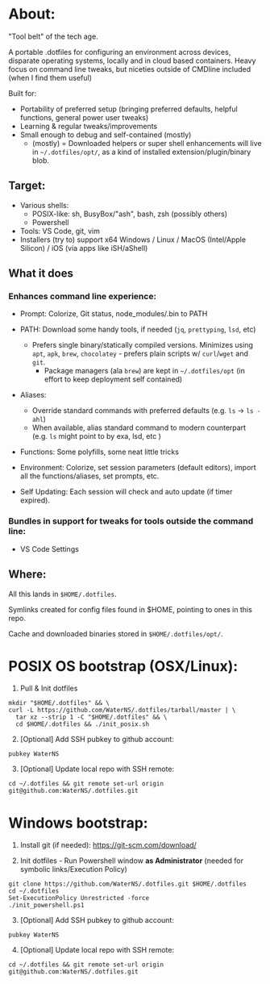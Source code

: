 # About:
"Tool belt" of the tech age.

A portable .dotfiles for configuring an environment across devices, disparate operating systems, locally and in cloud based containers. Heavy focus on command line tweaks, but niceties outside of CMDline included (when I find them useful)

Built for:
- Portability of preferred setup (bringing preferred defaults, helpful functions, general power user tweaks)
- Learning & regular tweaks/improvements
- Small enough to debug and self-contained (mostly)
  - (mostly) = Downloaded helpers or super shell enhancements will live in `~/.dotfiles/opt/`, as a kind of installed extension/plugin/binary blob.

## Target:
- Various shells:
  - POSIX-like: sh, BusyBox/"ash", bash, zsh (possibly others)
  - Powershell
- Tools: VS Code, git, vim
- Installers (try to) support x64 Windows / Linux / MacOS (Intel/Apple Silicon) / iOS (via apps like iSH/aShell)

## What it does

### Enhances command line experience:
- Prompt: Colorize, Git status, node_modules/.bin to PATH

- PATH: Download some handy tools, if needed (`jq`, `prettyping`, `lsd`, etc)
  - Prefers single binary/statically compiled versions. Minimizes using `apt`, `apk`, `brew`, `chocolatey` - prefers plain scripts w/ `curl`/`wget` and `git`.
    - Package managers (ala `brew`) are kept in `~/.dotfiles/opt` (in effort to keep deployment self contained)

- Aliases:
  - Override standard commands with preferred defaults (e.g. `ls` -> `ls -ahl`)
  - When available, alias standard command to modern counterpart (e.g. `ls` might point to by exa, lsd, etc )
- Functions: Some polyfills, some neat little tricks

- Environment: Colorize, set session parameters (default editors), import all the functions/aliases, set prompts, etc.
- Self Updating: Each session will check and auto update (if timer expired).

### Bundles in support for tweaks for tools outside the command line:
- VS Code Settings

## Where:
All this lands in `$HOME/.dotfiles`.

Symlinks created for config files found in $HOME, pointing to ones in this repo.

Cache and downloaded binaries stored in `$HOME/.dotfiles/opt/`.


# POSIX OS bootstrap (OSX/Linux):
1. Pull & Init dotfiles
```
mkdir "$HOME/.dotfiles" && \
curl -L https://github.com/WaterNS/.dotfiles/tarball/master | \
  tar xz --strip 1 -C "$HOME/.dotfiles" && \
  cd $HOME/.dotfiles && ./init_posix.sh
```

2. [Optional] Add SSH pubkey to github account:
```
pubkey WaterNS
```

3. [Optional] Update local repo with SSH remote:
```
cd ~/.dotfiles && git remote set-url origin git@github.com:WaterNS/.dotfiles.git
```

# Windows bootstrap:
1. Install git (if needed): https://git-scm.com/download/

2. Init dotfiles - Run Powershell window **as Administrator** (needed for symbolic links/Execution Policy)
```
git clone https://github.com/WaterNS/.dotfiles.git $HOME/.dotfiles
cd ~/.dotfiles
Set-ExecutionPolicy Unrestricted -force
./init_powershell.ps1
```

3. [Optional] Add SSH pubkey to github account:
```
pubkey WaterNS
```

4. [Optional] Update local repo with SSH remote:
```
cd ~/.dotfiles && git remote set-url origin git@github.com:WaterNS/.dotfiles.git
```

